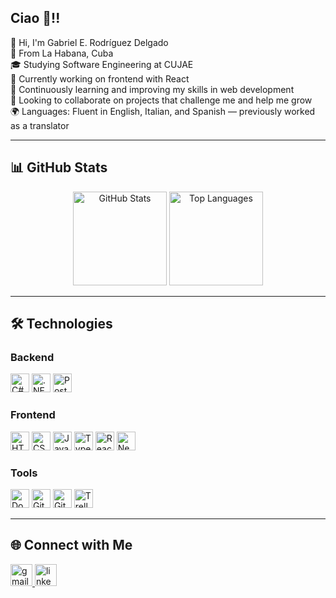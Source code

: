 <h2 align="left">Ciao 👋!!</h2>

<p align="left">
  👋 Hi, I'm Gabriel E. Rodríguez Delgado<br>
  🐧 From La Habana, Cuba<br>
  🎓 Studying Software Engineering at CUJAE<br>
  🔭 Currently working on frontend with React<br>
  🌱 Continuously learning and improving my skills in web development<br>
  👯 Looking to collaborate on projects that challenge me and help me grow<br>
  🌍 Languages: Fluent in English, Italian, and Spanish — previously worked as a translator
</p>

---

<h2 align="left">📊 GitHub Stats</h2>

<div align="center">
  <img src="https://github-readme-stats.vercel.app/api?username=KITEG21&show_icons=true&include_all_commits=true&count_private=true&theme=vue-dark" height="150" alt="GitHub Stats" />
  <img src="https://github-readme-stats.vercel.app/api/top-langs?username=KITEG21&layout=compact&langs_count=5&theme=vue-dark" height="150" alt="Top Languages" />
</div>

---

<h2 align="left">🛠️ Technologies</h2>

<h3 align="left">Backend</h3>
<div align="left">
  <img src="https://cdn.jsdelivr.net/gh/devicons/devicon/icons/csharp/csharp-original.svg" height="30" alt="C#" />
  <img src="https://cdn.jsdelivr.net/gh/devicons/devicon/icons/dotnetcore/dotnetcore-original.svg" height="30" alt=".NET Core" />
  <img src="https://cdn.jsdelivr.net/gh/devicons/devicon/icons/postgresql/postgresql-original.svg" height="30" alt="PostgreSQL" />
</div>

<h3 align="left">Frontend</h3>
<div align="left">
  <img src="https://cdn.jsdelivr.net/gh/devicons/devicon/icons/html5/html5-original.svg" height="30" alt="HTML5" />
  <img src="https://cdn.jsdelivr.net/gh/devicons/devicon/icons/css3/css3-original.svg" height="30" alt="CSS3" />
  <img src="https://cdn.jsdelivr.net/gh/devicons/devicon/icons/javascript/javascript-original.svg" height="30" alt="JavaScript" />
  <img src="https://cdn.jsdelivr.net/gh/devicons/devicon/icons/typescript/typescript-original.svg" height="30" alt="TypeScript" />
  <img src="https://cdn.jsdelivr.net/gh/devicons/devicon/icons/react/react-original.svg" height="30" alt="React" />
  <img src="https://cdn.jsdelivr.net/gh/devicons/devicon/icons/nextjs/nextjs-original.svg" height="30" alt="Next.js" />
</div>

<h3 align="left">Tools</h3>
<div align="left">
  <img src="https://cdn.jsdelivr.net/gh/devicons/devicon/icons/docker/docker-original.svg" height="30" alt="Docker" />
  <img src="https://cdn.jsdelivr.net/gh/devicons/devicon/icons/git/git-original.svg" height="30" alt="Git" />
  <img src="https://cdn.jsdelivr.net/gh/devicons/devicon/icons/github/github-original.svg" height="30" alt="GitHub" />
  <img src="https://cdn.jsdelivr.net/gh/devicons/devicon/icons/trello/trello-plain.svg" height="30" alt="Trello" />
</div>

---

<h2 align="left">🌐 Connect with Me</h2>

<div align="left">
  <a href="crowngamesteam@gmail.com" target="_blank">
    <img src="https://img.shields.io/static/v1?message=Gmail&logo=gmail&label=&color=D14836&logoColor=white&labelColor=&style=for-the-badge" height="35" alt="gmail logo"  />
  </a>
  <a href="www.linkedin.com/in/gabriel-esteban-rodríguez-delgado-483871356" target="_blank">
    <img src="https://img.shields.io/static/v1?message=LinkedIn&logo=linkedin&label=&color=0077B5&logoColor=white&labelColor=&style=for-the-badge" height="35" alt="linkedin logo"  />
  </a>
</div>
